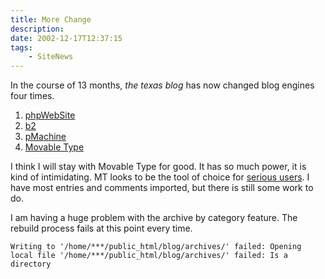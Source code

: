 ```yaml
---
title: More Change
description: 
date: 2002-12-17T12:37:15
tags:
    - SiteNews
---
```


In the course of 13 months, *the texas blog* has now changed blog engines four times.

1. [phpWebSite](http://phpwebsite.appstate.edu/)
2. [b2](http://www.cafelog.com/)
3. [pMachine](http://www.pmachine.com/)
4. [Movable Type](http://www.movabletype.org/)

I think I will stay with Movable Type for good. It has so much power, it is kind of intimidating. MT looks to be the tool of choice for [serious users](http://diveintomark.org/ "Dive into Mark"). I have most entries and comments imported, but there is still some work to do.

I am having a huge problem with the archive by category feature. The rebuild process fails at this point every time.

`Writing to '/home/***/public_html/blog/archives/' failed: Opening local file '/home/***/public_html/blog/archives/' failed: Is a directory`
